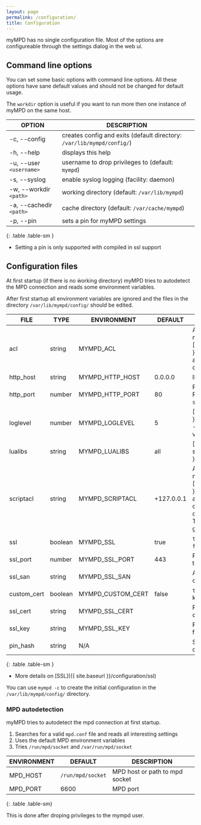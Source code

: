 ```yaml
---
layout: page
permalink: /configuration/
title: Configuration
---
```


myMPD has no single configuration file. Most of the options are configureable through the settings dialog in the web ui.

## Command line options

You can set some basic options with command line options. All these options have sane default values and should not be changed for default usage.

The `workdir` option is useful if you want to run more then one instance of myMPD on the same host.

| OPTION | DESCRIPTION |
| ------ | ----------- |
| -c, --config | creates config and exits (default directory: `/var/lib/mympd/config/`) |
| -h, --help | displays this help |
| -u, --user `<username>`| username to drop privileges to (default: `mympd`) |
| -s, --syslog | enable syslog logging (facility: daemon) |
| -w, --workdir `<path>` | working directory (default: `/var/lib/mympd`) |
| -a, --cachedir `<path>` | cache directory (default: `/var/cache/mympd`) |
| -p, --pin | sets a pin for myMPD settings |
{: .table .table-sm }

- Setting a pin is only supported with compiled in ssl support

## Configuration files

At first startup (if there is no ẁorking directory) myMPD tries to autodetect the MPD connection and reads some environment variables.

After first startup all environment variables are ignored and the files in the directory `/var/lib/mympd/config/` should be edited.

| FILE | TYPE | ENVIRONMENT | DEFAULT | DESCRIPTION |
| ---- | ---- | ----------- | ------- | ----------- |
| acl | string | MYMPD_ACL | | ACL to access the myMPD webserver: [ACL]({{ site.baseurl }}/configuration/acl), allows all hosts in the default configuration |
| http_host | string | MYMPD_HTTP_HOST | 0.0.0.0 | IP address to listen on |
| http_port | number | MYMPD_HTTP_PORT | 80 | Port to listen on. Redirects to `ssl_port` if `ssl` is set to `true` |
| loglevel | number | MYMPD_LOGLEVEL | 5 | [Logging]({{ site.baseurl }}/configuration/logging) - this environment variable is always used |
| lualibs | string | MYMPD_LUALIBS | all | [Scripting]({{ site.baseurl }}/references/scripting) |
| scriptacl | string | MYMPD_SCRIPTACL | +127.0.0.1 | ACL to access the myMPD script backend: [ACL]({{ site.baseurl }}/configuration/acl), allows only local connections in the default configuration. The acl above must also grant access. |
| ssl | boolean | MYMPD_SSL | true | `true` = enables https, `false` = disables https |
| ssl_port | number | MYMPD_SSL_PORT | 443 | Port to listen to https traffic |
| ssl_san | string | MYMPD_SSL_SAN | | Additional SAN for certificate creation |
| custom_cert | boolean | MYMPD_CUSTOM_CERT | false | `true` = use custom ssl key and certificate |
| ssl_cert | string | MYMPD_SSL_CERT | | Path to custom ssl certificate file |
| ssl_key | string | MYMPD_SSL_KEY | | Path to custom ssl key file |
| pin_hash | string | N/A | | SHA256 hash of pin, create it with `mympd -p` |
{: .table .table-sm }

- More details on [SSL]({{ site.baseurl }}/configuration/ssl)

You can use `mympd -c` to create the initial configuration in the `/var/lib/mympd/config/` directory.

### MPD autodetection

myMPD tries to autodetect the mpd connection at first startup.

1. Searches for a valid `mpd.conf` file and reads all interesting settings
2. Uses the default MPD environment variables
3. Tries `/run/mpd/socket` and `/var/run/mpd/socket`

| ENVIRONMENT | DEFAULT | DESCRIPTION |
| ----------- | ------- | ----------- |
| MPD_HOST | `/run/mpd/socket` | MPD host or path to mpd socket |
| MPD_PORT | 6600 | MPD port |
{: .table .table-sm}

This is done after droping privileges to the mympd user.
